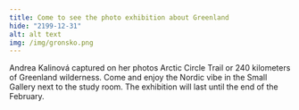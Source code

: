 ```yaml
---
title: Come to see the photo exhibition about Greenland
hide: "2199-12-31"
alt: alt text
img: /img/gronsko.png
---
```


Andrea Kalinová captured on her photos Arctic Circle Trail or 240 kilometers of
Greenland wilderness.
Come and enjoy the Nordic vibe in the Small Gallery next to the study room. The exhibition will last until
the end of the February.
